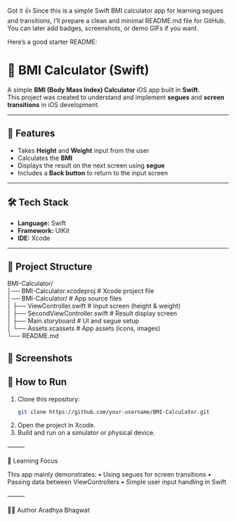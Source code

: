 Got it 👍 Since this is a simple Swift BMI calculator app for learning segues and transitions, I’ll prepare a clean and minimal README.md file for GitHub. You can later add badges, screenshots, or demo GIFs if you want.

Here’s a good starter README:

# 📱 BMI Calculator (Swift)

A simple **BMI (Body Mass Index) Calculator** iOS app built in **Swift**.  
This project was created to understand and implement **segues** and **screen transitions** in iOS development.

---

## 🚀 Features
- Takes **Height** and **Weight** input from the user  
- Calculates the **BMI**  
- Displays the result on the next screen using **segue**  
- Includes a **Back button** to return to the input screen  

---

## 🛠️ Tech Stack
- **Language:** Swift  
- **Framework:** UIKit  
- **IDE:** Xcode  

---

## 📂 Project Structure

BMI-Calculator/<br>
│── BMI-Calculator.xcodeproj   # Xcode project file<br>
│── BMI-Calculator/            # App source files<br>
│   ├── ViewController.swift   # Input screen (height & weight)<br>
│   ├── SecondViewController.swift # Result display screen<br>
│   ├── Main.storyboard        # UI and segue setup<br>
│   └── Assets.xcassets        # App assets (icons, images)<br>
└── README.md<br>

## 📸 Screenshots 

## 📲 How to Run
1. Clone this repository:
   ```bash
   git clone https://github.com/your-username/BMI-Calculator.git

2.	Open the project in Xcode.
3.	Build and run on a simulator or physical device.

⸻

📖 Learning Focus

This app mainly demonstrates:
	•	Using segues for screen transitions
	•	Passing data between ViewControllers
	•	Simple user input handling in Swift

⸻

👨‍💻 Author
Aradhya Bhagwat
